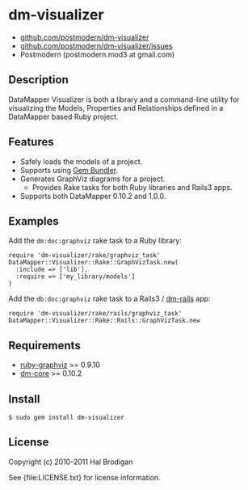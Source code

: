 # dm-visualizer

* [github.com/postmodern/dm-visualizer](http://github.com/postmodern/dm-visualizer/)
* [github.com/postmodern/dm-visualizer/issues](http://github.com/postmodern/dm-visualizer/issues)
* Postmodern (postmodern.mod3 at gmail.com)

## Description

DataMapper Visualizer is both a library and a command-line utility for
visualizing the Models, Properties and Relationships defined in a
DataMapper based Ruby project.

## Features

* Safely loads the models of a project.
* Supports using [Gem Bundler](http://gembundler.com/).
* Generates GraphViz diagrams for a project.
  * Provides Rake tasks for both Ruby libraries and Rails3 apps.
* Supports both DataMapper 0.10.2 and 1.0.0.

## Examples

Add the `dm:doc:graphviz` rake task to a Ruby library:

    require 'dm-visualizer/rake/graphviz_task'
    DataMapper::Visualizer::Rake::GraphVizTask.new(
      :include => ['lib'],
      :require => ['my_library/models']
    )

Add the `db:doc:graphviz` rake task to a Rails3 / [dm-rails](http://github.com/datamapper/dm-rails) app:

    require 'dm-visualizer/rake/rails/graphviz_task'
    DataMapper::Visualizer::Rake::Rails::GraphVizTask.new

## Requirements

* [ruby-graphviz](http://rubygems.org/gems/ruby-graphviz) >= 0.9.10
* [dm-core](http://github.com/datamapper/dm-core) >= 0.10.2

## Install

    $ sudo gem install dm-visualizer

## License

Copyright (c) 2010-2011 Hal Brodigan

See {file:LICENSE.txt} for license information.
